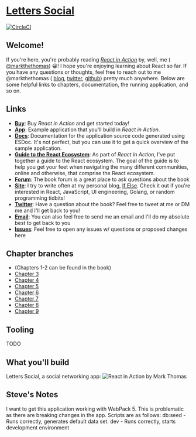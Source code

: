 # [Letters Social](https://ifelse.io/book)

[![CircleCI](https://circleci.com/gh/react-in-action/letters-social.svg?style=svg)](https://circleci.com/gh/react-in-action/letters-social)

Welcome!
-------
If you're here, you're probably reading [_React in Action_](https://ifelse.io/book) by, well, me ( [@markthethomas](https://github.com/markthethomas)) 😀! I hope you're enjoying learning about React so far. If you have any questions or thoughts, feel free to reach out to me @markthethomas ( [blog](https://ifelse.io), [twitter](https://twitter.com/MarkTheThomas), [github](https://github.com/markthethomas)) pretty much anywhere. Below are some helpful links to chapters, documentation, the running application, and so on.

Links
------
- [**Buy**](https://ifelse.io/book): Buy _React in Action_ and get started today!
- [**App**](https://social.react.sh): Example application that you'll build in _React in Action_.
- [**Docs**](https://docs.react.sh): Documentation for the application source code generated using ESDoc. It's not perfect, but you can use it to get a quick overview of the sample application.
- [**Guide to the React Ecosystem**](/react-ecosystem): As part of _React in Action_, I've put together a guide to the React ecosystem. The goal of the guide is to help you get your feet when navigating the many different communities, online and otherwise, that comprise the React ecosystem.
- [**Forum**](https://forums.manning.com/forums/react-in-action): The book forum is a great place to ask questions about the book
- [**Site**](https://ifelse.io): I try to write often at my personal blog, <a href="https://ifelse.io" target="_blank" rel="noopener noreferrer">If Else</a>. Check it out if you're interested in React, JavaScript, UI engineering, Golang, or random programming tidbits!
- [**Twitter**](https://twitter.com/markthethomas): Have a question about the book? Feel free to tweet at me or DM me and I'll get back to you!
- <b><a href="mailto:hello@ifelse.io">Email</a></b>: You can also feel free to send me an email and I'll do my absolute best to get back to you
- [**Issues**](https://github.com/react-in-action/letters-social/issues/new): Feel free to open any issues w/ questions or proposed changes here

Chapter branches
------
- (Chapters 1-2 can be found in the book)
- [Chapter 3](https://github.com/react-in-action/letters-social/tree/chapter-3)
- [Chapter 4](https://github.com/react-in-action/letters-social/tree/chapter-4)
- [Chapter 5](https://github.com/react-in-action/letters-social/tree/chapter-5)
- [Chapter 6](https://github.com/react-in-action/letters-social/tree/chapter-6)
- [Chapter 7](https://github.com/react-in-action/letters-social/tree/chapter-7)
- [Chapter 8](https://github.com/react-in-action/letters-social/tree/chapter-8)
- [Chapter 9](https://github.com/react-in-action/letters-social/tree/chapter-9)

Tooling
------
TODO

What you'll build
------
Letters Social, a social networking app:
![React in Action by Mark Thomas](https://cdn.ifelse.io/images/letters-social-screencap.png)

Steve's Notes
------
I want to get this application working with WebPack 5.
This is problematic as there are breaking changes in the app.
Scripts are as follows:
db:seed - Runs correctly, generates default data set.
dev - Runs correctly, starts development environment
